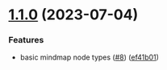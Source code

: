 # [1.1.0](https://github.com/reqill/react-mindmap/compare/v1.0.0...v1.1.0) (2023-07-04)


### Features

* basic mindmap node types ([#8](https://github.com/reqill/react-mindmap/issues/8)) ([ef41b01](https://github.com/reqill/react-mindmap/commit/ef41b01dc62bf5f1cd192f1aeeaa6abd77105740))
